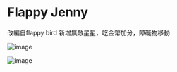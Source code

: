 # Flappy Jenny

改編自flappy bird 新增無敵星星，吃金幣加分，障礙物移動

![image](https://github.com/Vincent0426/cplusplusproj/blob/main/img/Screen%20Shot%202021-04-07%20at%206.49.19%20PM.png)

![image](https://github.com/Vincent0426/cplusplusproj/blob/main/img/Screen%20Shot%202021-04-07%20at%206.49.23%20PM.png)

